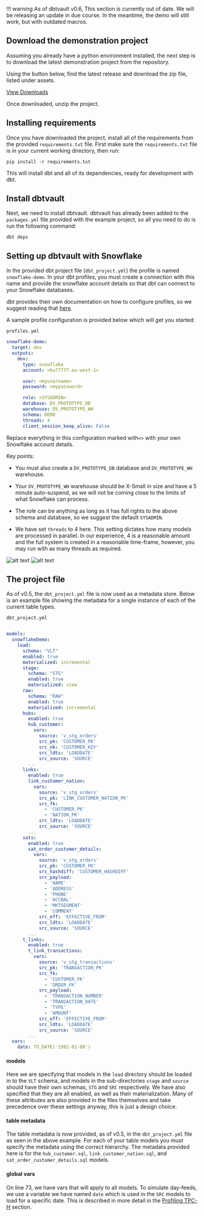 !!! warning
    As of dbtvault v0.6, This section is currently out of date. We will be releasing an update in due course. 
    In the meantime, the demo will still work, but with outdated macros.
    
## Download the demonstration project

Assuming you already have a python environment installed, the next step is to download the latest 
demonstration project from the repository.

Using the button below, find the latest release and download the zip file, listed under assets.

<a href="https://github.com/Datavault-UK/snowflakeDemo/releases" class="btn">
<i class="fa fa-download"></i> View Downloads
</a>

Once downloaded, unzip the project.

## Installing requirements

Once you have downloaded the project, install all of the requirements from the provided ```requirements.txt``` file.
First make sure the ```requirements.txt``` file is in your current working directory, then run:

```pip install -r requirements.txt```

This will install dbt and all of its dependencies, ready for 
development with dbt.

## Install dbtvault

Next, we need to install dbtvault. 
dbtvault has already been added to the ```packages.yml``` file provided with the example project, so all you need to do 
is run the following command:
 
```dbt deps```

## Setting up dbtvault with Snowflake

In the provided dbt project file (```dbt_project.yml```) the profile is named ```snowflake-demo```.
In your dbt profiles, you must create a connection with this name and provide the snowflake
account details so that dbt can connect to your Snowflake databases. 

dbt provides their own documentation on how to configure profiles, so we suggest reading that
[here](https://docs.getdbt.com/v0.15.0/docs/configure-your-profile).

A sample profile configuration is provided below which will get you started:

```profiles.yml```
```yaml
snowflake-demo:
  target: dev
  outputs:
    dev:
      type: snowflake
      account: <bu77777.eu-west-1>

      user: <myusername>
      password: <mypassword>

      role: <SYSADMIN>
      database: DV_PROTOTYPE_DB
      warehouse: DV_PROTOTYPE_WH
      schema: DEMO
      threads: 4
      client_session_keep_alive: False
```

Replace everything in this configuration marked with```<>``` with your own Snowflake account details.

Key points:

- You must also create a ```DV_PROTOTYPE_DB``` database and ```DV_PROTOTYPE_WH``` warehouse.



- Your ```DV_PROTOTYPE_WH``` warehouse should be X-Small in size and have a 5 minute auto-suspend, as we will
not be coming close to the limits of what Snowflake can process.



- The role can be anything as long as it has full rights to the above schema and database, so we suggest the
default ```SYSADMIN```.

- We have set ```threads``` to 4 here. This setting dictates how 
many models are processed in parallel. In our experience, 4 is a reasonable amount and the full system is created in a 
reasonable time-frame, however, you may run with as many threads as required. 

![alt text](../assets/images/database.png "Creating a database in snowflake")
![alt text](../assets/images/warehouse.png "Creating a warehouse in snowflake")

## The project file

As of v0.5, the ```dbt_project.yml``` file is now used as a metadata store. Below is an example file showing the
metadata for a single instance of each of the current table types. 

```dbt_project.yml```
```yaml 

models:
  snowflakeDemo:
    load:
      schema: "VLT"
      enabled: true
      materialized: incremental
      stage:
        schema: "STG"
        enabled: true
        materialized: view
      raw:
        schema: "RAW"
        enabled: true
        materialized: incremental
      hubs:
        enabled: true
        hub_customer:
          vars:
            source: 'v_stg_orders'
            src_pk: 'CUSTOMER_PK'
            src_nk: 'CUSTOMER_KEY'
            src_ldts: 'LOADDATE'
            src_source: 'SOURCE'
        ...
      links:
        enabled: true
        link_customer_nation:
          vars:
            source: 'v_stg_orders'
            src_pk: 'LINK_CUSTOMER_NATION_PK'
            src_fk:
              - 'CUSTOMER_PK'
              - 'NATION_PK'
            src_ldts: 'LOADDATE'
            src_source: 'SOURCE'
        ...
      sats:
        enabled: true
        sat_order_customer_details:
          vars:
            source: 'v_stg_orders'
            src_pk: 'CUSTOMER_PK'
            src_hashdiff: 'CUSTOMER_HASHDIFF'
            src_payload:
              - 'NAME'
              - 'ADDRESS'
              - 'PHONE'
              - 'ACCBAL'
              - 'MKTSEGMENT'
              - 'COMMENT'
            src_eff: 'EFFECTIVE_FROM'
            src_ldts: 'LOADDATE'
            src_source: 'SOURCE'
        ...
      t_links:
        enabled: true
        t_link_transactions:
          vars:
            source: 'v_stg_transactions'
            src_pk: 'TRANSACTION_PK'
            src_fk:
              - 'CUSTOMER_FK'
              - 'ORDER_FK'
            src_payload:
              - 'TRANSACTION_NUMBER'
              - 'TRANSACTION_DATE'
              - 'TYPE'
              - 'AMOUNT'
            src_eff: 'EFFECTIVE_FROM'
            src_ldts: 'LOADDATE'
            src_source: 'SOURCE'
        ...
  vars:
    date: TO_DATE('1992-01-08')
```

#### models

Here we are specifying that models in the ```load``` directory should be loaded in to the ```VLT```
schema, and models in the sub-directories ```stage``` and ```source``` should have their own schemas, 
```STG``` and ```SRC``` respectively. We have also specified that they are all enabled, as well
as their materialization. Many of these attributes are also provided in the files themselves and take
precedence over these settings anyway, this is just a design choice. 

#### table metadata

The table metadata is now provided, as of v0.5, in the ```dbt_project.yml``` file as seen in the above example. 
For each of your table models you must specify the metadata using the correct hierarchy. The metadata provided here is
for the ```hub_customer.sql```, ```link_customer_nation.sql```, and ```sat_order_customer_details.sql``` models.

#### global vars

On line 73, we have vars that will apply to all models. 
To simulate day-feeds, we use a variable we have named ```date``` which is used in the ```SRC``` models to
load for a specific date. This is described in more detail in the [Profiling TPC-H](we_tpch_profile.md) section.